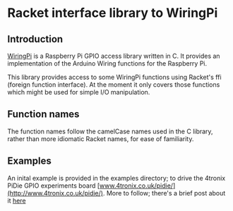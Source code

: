 # Racket interface library to WiringPi

## Introduction

[WiringPi](http://wiringpi.com/contact/) is a Raspberry Pi GPIO access library written in C. It provides an implementation of the Arduino Wiring functions for the Raspberry Pi.

This library provides access to some WiringPi functions using Racket's ffi (foreign function interface). At the moment it only covers those functions which might be used for simple I/O manipulation.

## Function names

The function names follow the camelCase names used in the C library, rather than more idiomatic Racket names, for ease of familiarity.

## Examples

An inital example is provided in the examples directory; to drive the 4tronix PiDie GPIO experiments board 
[‎www.4tronix.co.uk/pidie/](http://www.4tronix.co.uk/pidie/). More to follow; there's a brief post about it [here](http://somenotes.stevelloyd.net/notes/2014/07/11/a-racket-interface-to-wiringpi/)
